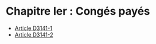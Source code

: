 # Chapitre Ier : Congés payés

* [Article D3141-1](./LEGIARTI000018534315.md)
* [Article D3141-2](./LEGIARTI000018534313.md)
